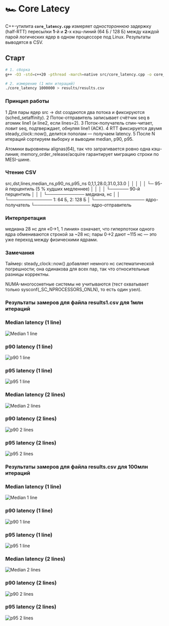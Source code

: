 # 🏎️ Core Latecy

C++-утилита **`core_latency.cpp`** измеряет *одностороннюю* задержку
(half-RTT) пересылки **1**-й и **2**-х кэш-линий (64 Б / 128 Б) между
каждой парой логических ядер в одном процессоре под Linux.
Результаты выводятся в CSV.


## Старт

```bash
# 1. сборка
g++ -O3 -std=c++20 -pthread -march=native src/core_latency.cpp -o core_latency

# 2. измерение (1 млн итераций)
./core_latency 1000000 > results/results.csv
```

### Принцип работы
1   Для пары ядер src → dst создаются два потока и фиксируются (sched_setaffinity).
2	Поток-отправитель записывает счётчик seq в атомик line1 (и line2, если lines=2).
3	Поток-получатель спин-читает, ловит seq, подтверждает, обнуляя line1 (ACK).
4	RTT фиксируется двумя steady_clock::now(), делится пополам — получаем latency.
5	После N итераций сортируем выборку и выводим median, p90, p95.


Атомики выровнены alignas(64), так что затрагивается ровно одна
кэш-линия; memory_order_release/acquire гарантирует миграцию строки по
MESI-шине.


### Чтение CSV

src,dst,lines,median_ns,p90_ns,p95_ns
0,1,1,28.0,31.0,33.0
│ │ │ │     │     └─ 95-й перцентиль (5 % худших медленнее)
│ │ │ │     └────── 90-й перцентиль
│ │ │ └──────────── медиана, нс
│ │ └────────────── 1: 64 Б, 2: 128 Б
│ └──────────────── ядро-получатель
└────────────────── ядро-отправитель


### Интерпретация
медиана 28 нс для «0→1, 1 линия» означает, что гиперпотоки одного ядра
обмениваются строкой за ~28 нс; пары 0→2 дают ~115 нс — это уже переход
между физическими ядрами.



### Замечания
Таймер: steady_clock::now() добавляет немного нс систематической
погрешности; она одинакова для всех пар, так что относительные разницы
корректны.

NUMA-многосокетные системы не учитываются (тест охватывает только
sysconf(_SC_NPROCESSORS_ONLN), то есть один узел).


### Результаты замеров для файла results1.csv для 1млн итераций


### Median latency (1 line)
![Median 1 line](images/median_1.png)

### p90 latency (1 line)
![p90 1 line](images/p90_1.png)

### p95 latency (1 line)
![p95 1 line](images/p95_1.png)

### Median latency (2 lines)
![Median 2 lines](images/median_2.png)

### p90 latency (2 lines)
![p90 2 lines](images/p90_2.png)

### p95 latency (2 lines)
![p95 2 lines](images/p95_2.png)


### Результаты замеров для файла results.csv для 100млн итераций


### Median latency (1 line)
![Median 1 line](images/median_1_1.png)

### p90 latency (1 line)
![p90 1 line](images/p90_1_1.png)

### p95 latency (1 line)
![p95 1 line](images/p95_1_1.png)

### Median latency (2 lines)
![Median 2 lines](images/median_2_1.png)

### p90 latency (2 lines)
![p90 2 lines](images/p90_2_1.png)

### p95 latency (2 lines)
![p95 2 lines](images/p95_2_1.png)
